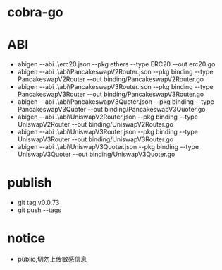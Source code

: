 # cobra-go

# ABI
  - abigen --abi .\erc20.json --pkg ethers --type ERC20 --out erc20.go
  - abigen --abi .\abi\PancakeswapV2Router.json --pkg binding --type PancakeswapV2Router --out binding/PancakeswapV2Router.go
  - abigen --abi .\abi\PancakeswapV3Router.json --pkg binding --type PancakeswapV3Router --out binding/PancakeswapV3Router.go
  - abigen --abi .\abi\PancakeswapV3Quoter.json --pkg binding --type PancakeswapV3Quoter --out binding/PancakeswapV3Quoter.go
  - abigen --abi .\abi\UniswapV2Router.json --pkg binding --type UniswapV2Router --out binding/UniswapV2Router.go
  - abigen --abi .\abi\UniswapV3Router.json --pkg binding --type UniswapV3Router --out binding/UniswapV3Router.go
  - abigen --abi .\abi\UniswapV3Quoter.json --pkg binding --type UniswapV3Quoter --out binding/UniswapV3Quoter.go

# publish
  - git tag v0.0.73
  - git push --tags

# notice
  - public,切勿上传敏感信息
